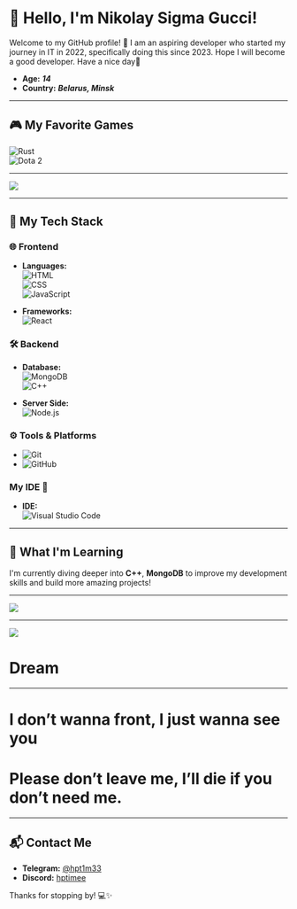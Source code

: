 # 👋 Hello, I'm Nikolay Sigma Gucci!

Welcome to my GitHub profile! 🚀 I am an aspiring developer who started my journey in IT in 2022, specifically doing this since 2023. Hope I will become a good developer. Have a nice day👀  
- **Age:** ***14***  
- **Country:** ***Belarus, Minsk***

---

## 🎮 My Favorite Games  
![Rust](https://img.shields.io/badge/Rust-1E1E1E?style=flat-square&logo=rust&logoColor=white)  
![Dota 2](https://img.shields.io/badge/Dota%202-512D6D?style=flat-square&logo=dota2&logoColor=white)  

---

![](https://media1.tenor.com/m/3tXhBBtoG-gAAAAd/yuno-gasai-anime.gif)

---

## 🌟 My Tech Stack

### 🌐 Frontend  
- **Languages:**  
  ![HTML](https://img.shields.io/badge/-HTML5-E34F26?style=flat-square&logo=html5&logoColor=white)  
  ![CSS](https://img.shields.io/badge/-CSS3-1572B6?style=flat-square&logo=css3&logoColor=white)  
  ![JavaScript](https://img.shields.io/badge/-JavaScript-F7DF1E?style=flat-square&logo=javascript&logoColor=black)  

- **Frameworks:**  
  ![React](https://img.shields.io/badge/-React-61DAFB?style=flat-square&logo=react&logoColor=white)

### 🛠️ Backend  
- **Database:**  
  ![MongoDB](https://img.shields.io/badge/-MongoDB-47A248?style=flat-square&logo=mongodb&logoColor=white)  
  ![C++](https://img.shields.io/badge/-C++-00599C?style=flat-square&logo=c%2B%2B&logoColor=white)

- **Server Side:**  
  ![Node.js](https://img.shields.io/badge/-Node.js-339933?style=flat-square&logo=node.js&logoColor=white)

### ⚙️ Tools & Platforms  
- ![Git](https://img.shields.io/badge/-Git-F05032?style=flat-square&logo=git&logoColor=white)  
- ![GitHub](https://img.shields.io/badge/-GitHub-181717?style=flat-square&logo=github&logoColor=white)

### My IDE 🙌  
- **IDE:**  
  ![Visual Studio Code](https://img.shields.io/badge/-Visual%20Studio%20Code-007ACC?style=flat-square&logo=visual-studio-code&logoColor=white)

---

## 🌱 What I'm Learning  
I'm currently diving deeper into **C++**, **MongoDB** to improve my development skills and build more amazing projects!

---

![](https://media1.tenor.com/m/DFH5mofVBcYAAAAd/shinoa-hiragi.gif)

---

![](https://media.tenor.com/HFcLYOyOGTUAAAAj/ram-re-zero.gif)

# **Dream**


---

# **I don’t wanna front, I just wanna see you**  
# **Please don’t leave me, I’ll die if you don’t need me.**

---

## 📬 Contact Me  
- **Telegram:** [@hpt1m33](https://t.me/hpt1m33)  
- **Discord:** [hptimee](https://discord.com/users/hptimee)

Thanks for stopping by! 💻✨
